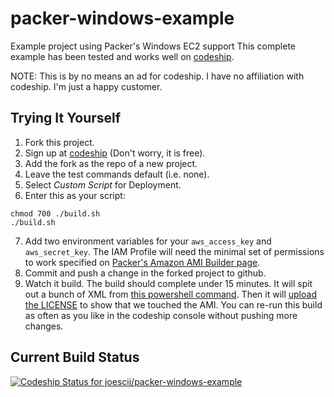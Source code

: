 # packer-windows-example
Example project using Packer's Windows EC2 support
This complete example has been tested and works well on [codeship](http://codeship.io).

NOTE: This is by no means an ad for codeship.
I have no affiliation with codeship.
I'm just a happy customer.

## Trying It Yourself
1. Fork this project.
2. Sign up at [codeship](http://codeship.io) (Don't worry, it is free).
3. Add the fork as the repo of a new project.
4. Leave the test commands default (i.e. none).
5. Select _Custom Script_ for Deployment.
6. Enter this as your script:

  ```shell
  chmod 700 ./build.sh
  ./build.sh
  ```
7. Add two environment variables for your `aws_access_key` and `aws_secret_key`.
The IAM Profile will need the minimal set of permissions to work specified on [Packer's Amazon AMI Builder page](https://www.packer.io/docs/builders/amazon.html).
8. Commit and push a change in the forked project to github.
9. Watch it build.
The build should complete under 15 minutes.
It will spit out a bunch of XML from [this powershell command](https://github.com/joescii/packer-windows-example/blob/master/packer.json#L29).
Then it will [upload the LICENSE](https://github.com/joescii/packer-windows-example/blob/master/packer.json#L33-L35) to show that we touched the AMI.
You can re-run this build as often as you like in the codeship console without pushing more changes.

## Current Build Status
[ ![Codeship Status for joescii/packer-windows-example](https://codeship.com/projects/8ad05190-91ef-0132-a852-4ad5c42ca09f/status?branch=master)](https://codeship.com/projects/61776)
